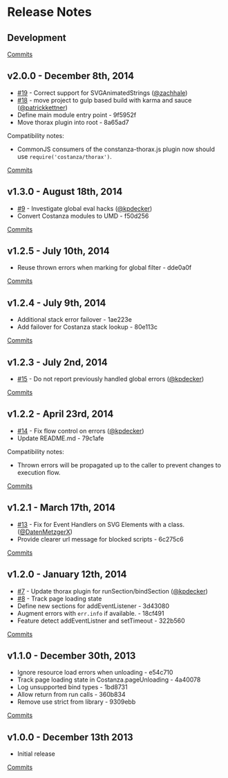 # Release Notes

## Development

[Commits](https://github.com/walmartlabs/costanza/compare/v2.0.0...master)

## v2.0.0 - December 8th, 2014
- [#19](https://github.com/walmartlabs/costanza/pull/19) - Correct support for SVGAnimatedStrings ([@zachhale](https://api.github.com/users/zachhale))
- [#18](https://github.com/walmartlabs/costanza/pull/18) - move project to gulp based build with karma and sauce ([@patrickkettner](https://api.github.com/users/patrickkettner))
- Define main module entry point - 9f5952f
- Move thorax plugin into root - 8a65ad7

Compatibility notes:
- CommonJS consumers of the constanza-thorax.js plugin now should use `require('costanza/thorax')`.

[Commits](https://github.com/walmartlabs/costanza/compare/v1.3.0...v2.0.0)

## v1.3.0 - August 18th, 2014
- [#9](https://github.com/walmartlabs/costanza/issues/9) - Investigate global eval hacks ([@kpdecker](https://api.github.com/users/kpdecker))
- Convert Costanza modules to UMD - f50d256

[Commits](https://github.com/walmartlabs/costanza/compare/v1.2.5...v1.3.0)

## v1.2.5 - July 10th, 2014
- Reuse thrown errors when marking for global filter - dde0a0f

[Commits](https://github.com/walmartlabs/costanza/compare/v1.2.4...v1.2.5)

## v1.2.4 - July 9th, 2014
- Additional stack error failover - 1ae223e
- Add failover for Costanza stack lookup - 80e113c

[Commits](https://github.com/walmartlabs/costanza/compare/v1.2.3...v1.2.4)

## v1.2.3 - July 2nd, 2014
- [#15](https://github.com/walmartlabs/costanza/pull/15) - Do not report previously handled global errors ([@kpdecker](https://api.github.com/users/kpdecker))

[Commits](https://github.com/walmartlabs/costanza/compare/v1.2.2...v1.2.3)

## v1.2.2 - April 23rd, 2014
- [#14](https://github.com/walmartlabs/costanza/pull/14) - Fix flow control on errors ([@kpdecker](https://api.github.com/users/kpdecker))
- Update README.md - 79c1afe

Compatibility notes:
- Thrown errors will be propagated up to the caller to prevent changes to execution flow.

[Commits](https://github.com/walmartlabs/costanza/compare/v1.2.1...v1.2.2)

## v1.2.1 - March 17th, 2014
- [#13](https://github.com/walmartlabs/costanza/pull/13) - Fix for Event Handlers on SVG Elements with a class. ([@DatenMetzgerX](https://api.github.com/users/DatenMetzgerX))
- Provide clearer url message for blocked scripts - 6c275c6

[Commits](https://github.com/walmartlabs/costanza/compare/v1.2.0...v1.2.1)

## v1.2.0 - January 12th, 2014
- [#7](https://github.com/walmartlabs/costanza/pull/7) - Update thorax plugin for runSection/bindSection ([@kpdecker](https://api.github.com/users/kpdecker))
- [#8](https://github.com/walmartlabs/costanza/issues/8) - Track page loading state
- Define new sections for addEventListener - 3d43080
- Augment errors with `err.info` if available. - 18cf491
- Feature detect addEventListner and setTimeout - 322b560

[Commits](https://github.com/walmartlabs/costanza/compare/v1.1.0...v1.2.0)

## v1.1.0 - December 30th, 2013
- Ignore resource load errors when unloading - e54c710
- Track page loading state in Costanza.pageUnloading - 4a40078
- Log unsupported bind types - 1bd8731
- Allow return from run calls - 360b834
- Remove use strict from library - 9309ebb

[Commits](https://github.com/walmartlabs/costanza/compare/v1.0.0...v1.1.0)


## v1.0.0 - December 13th 2013

- Initial release

[Commits](https://github.com/walmartlabs/phoenix-connection/compare/8224ab1...v1.0.0)
